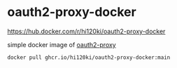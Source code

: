 # oauth2-proxy-docker

<https://hub.docker.com/r/hi120ki/oauth2-proxy-docker>

simple docker image of [oauth2-proxy](https://github.com/oauth2-proxy/oauth2-proxy)

```
docker pull ghcr.io/hi120ki/oauth2-proxy-docker:main
```
